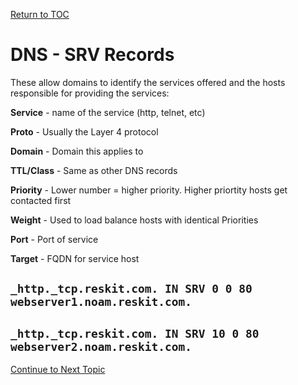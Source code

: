 <a href="https://github.com/CyberTrainingUSAF/08-Network-Programming/blob/master/00-Table-of-Contents.md" > Return to TOC </a>

# DNS - SRV Records

These allow domains to identify the services offered and the hosts responsible for providing the services:

**Service** - name of the service \(http, telnet, etc\)

**Proto** - Usually the Layer 4 protocol

**Domain** - Domain this applies to

**TTL/Class** - Same as other DNS records

**Priority** - Lower number = higher priority. Higher priortity hosts get contacted first

**Weight** - Used to load balance hosts with identical Priorities

**Port** - Port of service

**Target** - FQDN for service host

## `_http._tcp.reskit.com. IN SRV 0 0 80 webserver1.noam.reskit.com.`

## `_http._tcp.reskit.com. IN SRV 10 0 80 webserver2.noam.reskit.com.`

<a href="https://github.com/CyberTrainingUSAF/08-Network-Programming/blob/master/00-Table-of-Contents.md" > Continue to Next Topic </a>
